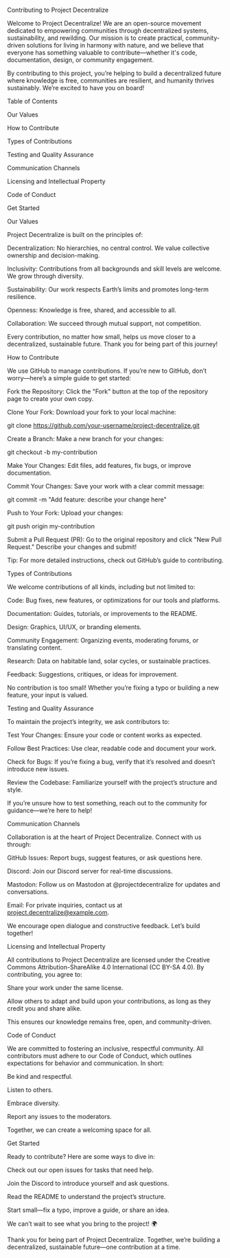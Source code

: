 Contributing to Project Decentralize

Welcome to Project Decentralize! We are an open-source movement dedicated to empowering communities through decentralized systems, sustainability, and rewilding. Our mission is to create practical, community-driven solutions for living in harmony with nature, and we believe that everyone has something valuable to contribute—whether it's code, documentation, design, or community engagement.

By contributing to this project, you’re helping to build a decentralized future where knowledge is free, communities are resilient, and humanity thrives sustainably. We’re excited to have you on board!



Table of Contents





Our Values



How to Contribute



Types of Contributions



Testing and Quality Assurance



Communication Channels



Licensing and Intellectual Property



Code of Conduct



Get Started



Our Values

Project Decentralize is built on the principles of:





Decentralization: No hierarchies, no central control. We value collective ownership and decision-making.



Inclusivity: Contributions from all backgrounds and skill levels are welcome. We grow through diversity.



Sustainability: Our work respects Earth’s limits and promotes long-term resilience.



Openness: Knowledge is free, shared, and accessible to all.



Collaboration: We succeed through mutual support, not competition.

Every contribution, no matter how small, helps us move closer to a decentralized, sustainable future. Thank you for being part of this journey!



How to Contribute

We use GitHub to manage contributions. If you’re new to GitHub, don’t worry—here’s a simple guide to get started:





Fork the Repository: Click the "Fork" button at the top of the repository page to create your own copy.



Clone Your Fork: Download your fork to your local machine:

git clone https://github.com/your-username/project-decentralize.git



Create a Branch: Make a new branch for your changes:

git checkout -b my-contribution



Make Your Changes: Edit files, add features, fix bugs, or improve documentation.



Commit Your Changes: Save your work with a clear commit message:

git commit -m "Add feature: describe your change here"



Push to Your Fork: Upload your changes:

git push origin my-contribution



Submit a Pull Request (PR): Go to the original repository and click "New Pull Request." Describe your changes and submit!

Tip: For more detailed instructions, check out GitHub’s guide to contributing.



Types of Contributions

We welcome contributions of all kinds, including but not limited to:





Code: Bug fixes, new features, or optimizations for our tools and platforms.



Documentation: Guides, tutorials, or improvements to the README.



Design: Graphics, UI/UX, or branding elements.



Community Engagement: Organizing events, moderating forums, or translating content.



Research: Data on habitable land, solar cycles, or sustainable practices.



Feedback: Suggestions, critiques, or ideas for improvement.

No contribution is too small! Whether you’re fixing a typo or building a new feature, your input is valued.



Testing and Quality Assurance

To maintain the project’s integrity, we ask contributors to:





Test Your Changes: Ensure your code or content works as expected.



Follow Best Practices: Use clear, readable code and document your work.



Check for Bugs: If you’re fixing a bug, verify that it’s resolved and doesn’t introduce new issues.



Review the Codebase: Familiarize yourself with the project’s structure and style.

If you’re unsure how to test something, reach out to the community for guidance—we’re here to help!



Communication Channels

Collaboration is at the heart of Project Decentralize. Connect with us through:





GitHub Issues: Report bugs, suggest features, or ask questions here.



Discord: Join our Discord server for real-time discussions.



Mastodon: Follow us on Mastodon at @projectdecentralize for updates and conversations.



Email: For private inquiries, contact us at project.decentralize@example.com.

We encourage open dialogue and constructive feedback. Let’s build together!



Licensing and Intellectual Property

All contributions to Project Decentralize are licensed under the Creative Commons Attribution-ShareAlike 4.0 International (CC BY-SA 4.0). By contributing, you agree to:





Share your work under the same license.



Allow others to adapt and build upon your contributions, as long as they credit you and share alike.

This ensures our knowledge remains free, open, and community-driven.



Code of Conduct

We are committed to fostering an inclusive, respectful community. All contributors must adhere to our Code of Conduct, which outlines expectations for behavior and communication. In short:





Be kind and respectful.



Listen to others.



Embrace diversity.



Report any issues to the moderators.

Together, we can create a welcoming space for all.



Get Started

Ready to contribute? Here are some ways to dive in:





Check out our open issues for tasks that need help.



Join the Discord to introduce yourself and ask questions.



Read the README to understand the project’s structure.



Start small—fix a typo, improve a guide, or share an idea.

We can’t wait to see what you bring to the project! 🌍



Thank you for being part of Project Decentralize. Together, we’re building a decentralized, sustainable future—one contribution at a time.
